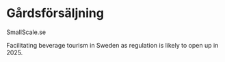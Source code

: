 # Gårdsförsäljning
SmallScale.se

Facilitating beverage tourism in Sweden as regulation is likely to open up in 2025. 
